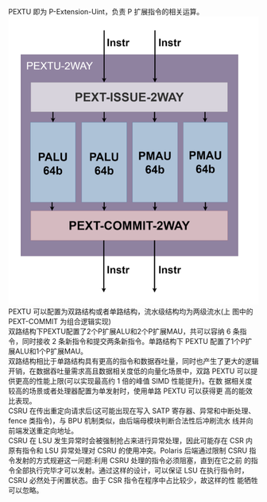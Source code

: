 PEXTU 即为 P-Extension-Uint，负责 P 扩展指令的相关运算。 <br />![image.png](https://github.com/CallWoa/OpenBPU2-doc/blob/master/image/PEXTU.png?raw=true)<br /> PEXTU 可以配置为双路结构或者单路结构，流水级结构均为两级流水(上 图中的 PEXT-COMMIT 为组合逻辑实现) <br />双路结构下PEXTU配置了2个P扩展ALU和2个P扩展MAU，共可以容纳 6 条指令，同时接收 2 条新指令和提交两条新指令。单路结构下 PEXTU 配置了1个P扩展ALU和1个P扩展MAU。 <br />双路结构相比于单路结构具有更高的指令和数据吞吐量，同时也产生了更大的逻辑开销，在数据吞吐量需求高且数据相关度低的向量化场景中，双路 PEXTU 可以提供更高的性能上限(可以实现最高约 1 倍的峰值 SIMD 性能提升)。在数 据相关度较高的场景或者处理器配置为单发射时，使用单路 PEXTU 可以获得更 高的能效比表现。 <br />CSRU 在传出重定向请求后(这可能出现在写入 SATP 寄存器、异常和中断处理、fence 类指令)，与 BPU 机制类似，由后端母模块判断合法性后冲刷流水 线并向前端发送重定向地址。 <br />CSRU 在 LSU 发生异常时会被强制抢占来进行异常处理，因此可能存在 CSR 内原有指令和 LSU 异常处理对 CSRU 的使用冲突。Polaris 后端通过限制 CSRU 指令发射的方式规避这一问题:利用 CSRU 处理的指令必须阻塞，直到在它之前 的指令全部执行完毕才可以发射。通过这样的设计，可以保证 LSU 在执行指令时，CSRU 必然处于闲置状态。由于 CSR 指令在程序中占比较少，故这样的性 能牺牲可以忽略。
